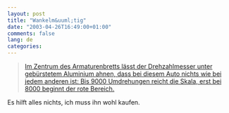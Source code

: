 ```yaml
---
layout: post
title: "Wankelm&uuml;tig"
date: "2003-04-26T16:49:00+01:00"
comments: false
lang: de
categories: 
---
```


<blockquote><a href="http://www.welt.de/daten/2002/10/20/1020ab363317.htx" title="Der neue Wankel-Mut">Im Zentrum des Armaturenbretts lässt der Drehzahlmesser unter gebürstetem Aluminium ahnen, dass bei diesem Auto nichts wie bei jedem anderen ist: Bis 9000 Umdrehungen reicht die Skala, erst bei 8000 beginnt der rote Bereich.</a></blockquote>

<p>Es hilft alles nichts, ich muss ihn wohl kaufen.</p>

